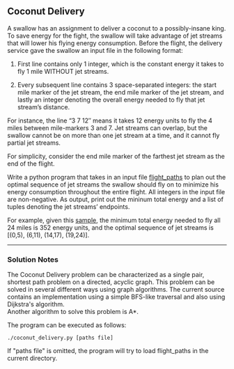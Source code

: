 ## Coconut Delivery

A swallow has an assignment to deliver a coconut to a possibly-insane king. To save energy for the fight, the swallow will take advantage of jet streams that will lower his flying energy consumption. Before the flight, the delivery service gave the swallow an input file in the following format:

1. First line contains only 1 integer, which is the constant energy it takes to fly 1 mile WITHOUT jet streams.

2. Every subsequent line contains 3 space-separated integers: the start mile marker of the jet stream, the end mile marker of the jet stream, and lastly an integer denoting the overall energy needed to fly that jet stream’s distance.

For instance, the line “3 7 12″ means it takes 12 energy units to fly the 4 miles between mile-markers 3 and 7. Jet streams can overlap, but the swallow cannot be on more than one jet stream at a time, and it cannot fly partial jet streams.

For simplicity, consider the end mile marker of the farthest jet stream as the end of the flight.

Write a python program that takes in an input file [flight_paths](flight_paths.txt) to plan out the optimal sequence of jet streams the swallow should fly on to minimize his energy consumption throughout the entire flight. All integers in the input file are non-negative. As output, print out the mininum total energy and a list of tuples denoting the jet streams’ endpoints.

For example, given this [sample](sample_paths.txt), the minimum total energy needed to fly all 24 miles is 352 energy units, and the optimal sequence of jet streams is [(0,5), (6,11), (14,17), (19,24)].

---

### Solution Notes ###

The Coconut Delivery problem can be characterized as a single pair, shortest path problem on a directed, acyclic graph.
This problem can be solved in several different ways using graph algorithms. 
The current source contains an implementation using a simple BFS-like traversal and also using Dijkstra's algorithm.  
Another algorithm to solve this problem is A\*.

The program can be executed as follows:

	./coconut_delivery.py [paths file]

If "paths file" is omitted, the program will try to load flight\_paths in the
current directory.
